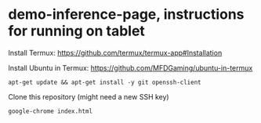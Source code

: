 # demo-inference-page, instructions for running on tablet

Install Termux: https://github.com/termux/termux-app#Installation

Install Ubuntu in Termux: https://github.com/MFDGaming/ubuntu-in-termux

`apt-get update && apt-get install -y git openssh-client`

Clone this repository (might need a new SSH key)

`google-chrome index.html`